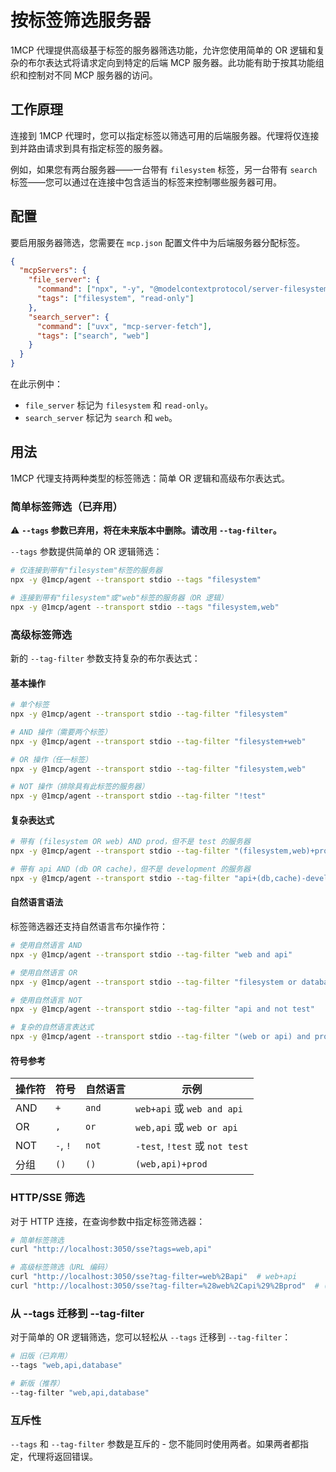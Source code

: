 # 按标签筛选服务器

1MCP 代理提供高级基于标签的服务器筛选功能，允许您使用简单的 OR 逻辑和复杂的布尔表达式将请求定向到特定的后端 MCP 服务器。此功能有助于按其功能组织和控制对不同 MCP 服务器的访问。

## 工作原理

连接到 1MCP 代理时，您可以指定标签以筛选可用的后端服务器。代理将仅连接到并路由请求到具有指定标签的服务器。

例如，如果您有两台服务器——一台带有 `filesystem` 标签，另一台带有 `search` 标签——您可以通过在连接中包含适当的标签来控制哪些服务器可用。

## 配置

要启用服务器筛选，您需要在 `mcp.json` 配置文件中为后端服务器分配标签。

```json
{
  "mcpServers": {
    "file_server": {
      "command": ["npx", "-y", "@modelcontextprotocol/server-filesystem", "/tmp"],
      "tags": ["filesystem", "read-only"]
    },
    "search_server": {
      "command": ["uvx", "mcp-server-fetch"],
      "tags": ["search", "web"]
    }
  }
}
```

在此示例中：

- `file_server` 标记为 `filesystem` 和 `read-only`。
- `search_server` 标记为 `search` 和 `web`。

## 用法

1MCP 代理支持两种类型的标签筛选：简单 OR 逻辑和高级布尔表达式。

### 简单标签筛选（已弃用）

⚠️ **`--tags` 参数已弃用，将在未来版本中删除。请改用 `--tag-filter`。**

`--tags` 参数提供简单的 OR 逻辑筛选：

```bash
# 仅连接到带有"filesystem"标签的服务器
npx -y @1mcp/agent --transport stdio --tags "filesystem"

# 连接到带有"filesystem"或"web"标签的服务器（OR 逻辑）
npx -y @1mcp/agent --transport stdio --tags "filesystem,web"
```

### 高级标签筛选

新的 `--tag-filter` 参数支持复杂的布尔表达式：

#### 基本操作

```bash
# 单个标签
npx -y @1mcp/agent --transport stdio --tag-filter "filesystem"

# AND 操作（需要两个标签）
npx -y @1mcp/agent --transport stdio --tag-filter "filesystem+web"

# OR 操作（任一标签）
npx -y @1mcp/agent --transport stdio --tag-filter "filesystem,web"

# NOT 操作（排除具有此标签的服务器）
npx -y @1mcp/agent --transport stdio --tag-filter "!test"
```

#### 复杂表达式

```bash
# 带有 (filesystem OR web) AND prod，但不是 test 的服务器
npx -y @1mcp/agent --transport stdio --tag-filter "(filesystem,web)+prod-test"

# 带有 api AND (db OR cache)，但不是 development 的服务器
npx -y @1mcp/agent --transport stdio --tag-filter "api+(db,cache)-development"
```

#### 自然语言语法

标签筛选器还支持自然语言布尔操作符：

```bash
# 使用自然语言 AND
npx -y @1mcp/agent --transport stdio --tag-filter "web and api"

# 使用自然语言 OR
npx -y @1mcp/agent --transport stdio --tag-filter "filesystem or database"

# 使用自然语言 NOT
npx -y @1mcp/agent --transport stdio --tag-filter "api and not test"

# 复杂的自然语言表达式
npx -y @1mcp/agent --transport stdio --tag-filter "(web or api) and production and not development"
```

#### 符号参考

| 操作符 | 符号     | 自然语言 | 示例                           |
| ------ | -------- | -------- | ------------------------------ |
| AND    | `+`      | `and`    | `web+api` 或 `web and api`     |
| OR     | `,`      | `or`     | `web,api` 或 `web or api`      |
| NOT    | `-`, `!` | `not`    | `-test`, `!test` 或 `not test` |
| 分组   | `()`     | `()`     | `(web,api)+prod`               |

### HTTP/SSE 筛选

对于 HTTP 连接，在查询参数中指定标签筛选器：

```bash
# 简单标签筛选
curl "http://localhost:3050/sse?tags=web,api"

# 高级标签筛选（URL 编码）
curl "http://localhost:3050/sse?tag-filter=web%2Bapi"  # web+api
curl "http://localhost:3050/sse?tag-filter=%28web%2Capi%29%2Bprod"  # (web,api)+prod
```

### 从 --tags 迁移到 --tag-filter

对于简单的 OR 逻辑筛选，您可以轻松从 `--tags` 迁移到 `--tag-filter`：

```bash
# 旧版（已弃用）
--tags "web,api,database"

# 新版（推荐）
--tag-filter "web,api,database"
```

### 互斥性

`--tags` 和 `--tag-filter` 参数是互斥的 - 您不能同时使用两者。如果两者都指定，代理将返回错误。
